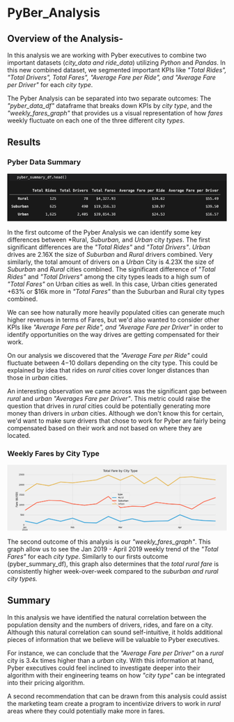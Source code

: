 # PyBer_Analysis
        
## Overview of the Analysis-

In this analysis we are working with Pyber executives to combine two important datasets (*city_data and ride_data*) utilizing *Python* and *Pandas*. In this new combined dataset, we segmented important KPIs like *"Total Rides", "Total Drivers", Total Fares", "Average Fare per Ride", and "Average Fare per Driver"* for each *city type*. 

The Pyber Analysis can be separated into two separate outcomes: The *"pyber_data_df"* dataframe that breaks down KPIs by *city type*, and the *"weekly_fares_graph"* that provides us a visual representation of how *fares* weekly fluctuate on each one of the three different city *types*. 
   
   
## Results   
### Pyber Data Summary  
![image](https://github.com/ejyongc/PyBer_Analysis/blob/main/Analysis/pyber_summary_df.png)

In the first outcome of the Pyber Analysis we can identify some key differences between *Rural, *Suburban,* and *Urban* city *types*. The first significant differences are the *"Total Rides"* and *"Total Drivers"*. *Urban* drives are 2.16X the size of *Suburban* and *Rural* drivers combined. Very similarly, the total amount of drivers on a *Urban* City is 4.23X the size of *Suburban* and *Rural* cities combined. 
The significant difference of *"Total Rides"* and *"Total Drivers"* among the city types leads to a high sum of *"Total Fares"* on Urban cities as well.  In this case, Urban cities generated +63% or $16k more in *"Total Fares"* than the Suburban and Rural city types combined.

We can see how naturally more heavily populated cities can generate much higher revenues in terms of Fares, but we'd also wanted to consider other KPIs like *"Average Fare per Ride", and "Average Fare per Driver"* in order to identify opportunities on the way drives are getting compensated for their work. 

On our analysis we discovered that the *"Average Fare per Ride"* could fluctuate between $4-$10 dollars depending on the city type. This could be explained by idea that rides on *rural* cities cover longer distances than those in *urban* cities. 

An interesting observation we came across was the significant gap between *rural* and *urban* *"Averages Fare per Driver"*. This metric could raise the question that drives in *rural* cities could be potentially generating more money than drivers in *urban* cities. Although we don't know this for certain, we'd want to make sure drivers that chose to work for Pyber are fairly being compensated based on their work and not based on where they are located.  

### Weekly Fares by City Type
![image](https://github.com/ejyongc/PyBer_Analysis/blob/main/Analysis/PyBer_fare_summary.png) 

The second outcome of this analysis is our *"weekly_fares_graph"*. This graph allow us to see the Jan 2019 - April 2019 weekly trend of the *"Total Fares"* for each *city type*. Similarly to our firsts outcome (pyber_summary_df), this graph also determines that the *total rural fare* is consistently higher week-over-week compared to the *suburban and rural city types.* 


## Summary
In this analysis we have identified the natural correlation between the population density and the numbers of drivers, rides, and fare on a city. Although this natural correlation can sound self-intuitive, it holds additional pieces of information that we believe will be valuable to Pyber executives. 

For instance, we can conclude that the *"Average Fare per Driver"* on a *rural* city is 3.4x times higher than a *urban* city. 
With this information at hand, Pyber executives could feel inclined to investigate deeper into their algorithm with their engineering teams on how *"city type"* can be integrated into their pricing algorithm.

A second recommendation that can be drawn from this analysis could assist the marketing team create a program to incentivize drivers to work in *rural* areas where they could potentially make more in fares.
